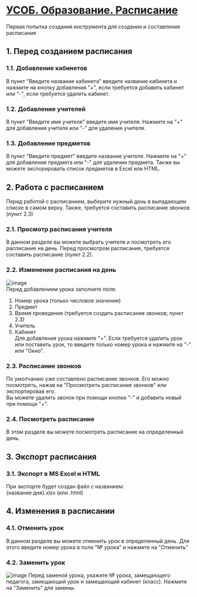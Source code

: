 # <a href='https://yop.my1.ru/timetable.html'>УСОБ. Образование. Расписание</a>
Первая попытка создания инструмента для создания и составления расписания
## 1. Перед созданием расписания
### 1.1. Добавление кабинетов
В пункт "Введите название кабинета" введите название кабинета и нажмите на кнопку добавления "+", если требуется добавить кабинет или "-", если требуется удалить кабинет.
### 1.2. Добавление учителей
В пункт "Введите имя учителя" введите имя учителя. Нажмите на "+" для добавления учителя или "-" для удаления учителя.
### 1.3. Добавление предметов
В пункт "Введите предмет" введите название учителя. Нажмите на "+" для добавления предмета или "-" для удаления предмета. Также вы можете экспорировать список предметов в Excel или HTML.
## 2. Работа с расписанием
Перед работой с расписанием, выберите нужный день в выпадающем списке в самом верху. Также, требуется составить расписание звонков (пункт 2.3)
### 2.1. Просмотр расписания учителя
В данном разделе вы можете выбрать учителя и посмотреть его расписание на день. Перед просмотром расписания, требуется составить расписание (пункт 2.2).
### 2.2. Изменение расписания на день
![image](https://github.com/timursper-apps/school_raspisanie/assets/165980798/31ec4a8d-b2a2-41ce-a654-4052907df250)<br>
Перед добавлением урока заполните поля:
1. Номер урока (только числовое значение)
2. Предмет
3. Время проведения (требуется создать расписание звонков; пункт 2.3)
4. Учитель
5. Кабинет<br>
Для добавления урока нажмите "+". Если требуется удалить урок или поставить урок, то введите только номер урока и нажмите на "-" или "Окно".
### 2.3. Расписание звонков
По умолчанию уже составлено расписание звонков. Его можно посмотреть, нажав на "Просмотреть расписание звонков" или экспортировав его.<br>
Вы можете удалить звонок при помощи кнопки "-" и добавить новый при помощи "+".
### 2.4. Посмотреть расписание
В этом разделе вы можете посмотреть расписание на определенный день.
## 3. Экспорт расписания
### 3.1. Экспорт в MS Excel и HTML
При экспорте будет создан файл с названием:<br>
{название дня}.xlsx (или .html)
## 4. Изменения в расписании
### 4.1. Отменить урок
В данном разделе вы можете отменить урок в определенный день. Для этого введите номер урока в поле "№ урока" и нажмите на "Отменить"
### 4.2. Заменить урок
![image](https://github.com/timursper-apps/school_raspisanie/assets/165980798/51b046b6-cc77-4067-bd7f-82217dc3c4c6)
Перед заменой урока, укажите № урока, замещающего педагога, замещающий урок и замещающий кабинет (класс). Нажмите на "Заменить" для замены.
